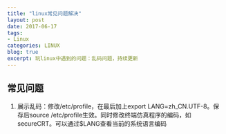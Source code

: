 ```yaml
---
title: "linux常见问题解决"
layout: post
date: 2017-06-17
tags:
- Linux
categories: LINUX
blog: true
excerpt: 玩linux中遇到的问题：乱码问题，持续更新
---
```


## 常见问题

1. 展示乱码：修改/etc/profile，在最后加上export LANG=zh_CN.UTF-8。保存后source /etc/profile生效。同时修改终端仿真程序的编码，如secureCRT。可以通过$LANG查看当前的系统语言编码
